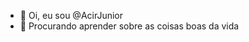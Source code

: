 - 👋 Oi, eu sou @AcirJunior
- 👀 Procurando aprender sobre as coisas boas da vida

<!---
AcirJunior/AcirJunior is a ✨ special ✨ repository because its `README.md` (this file) appears on your GitHub profile.
You can click the Preview link to take a look at your changes.
--->
